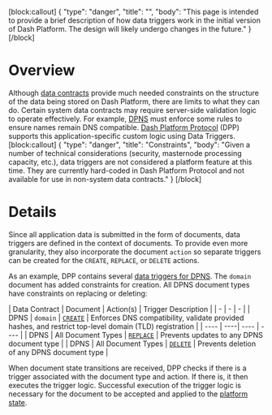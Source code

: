 [block:callout]
{
  "type": "danger",
  "title": "",
  "body": "This page is intended to provide a brief description of how data triggers work in the initial version of Dash Platform. The design will likely undergo changes in the future."
}
[/block]
# Overview

Although [data contracts](explanation-platform-protocol-data-contract) provide much needed constraints on the structure of the data being stored on Dash Platform, there are limits to what they can do. Certain system data contracts may require server-side validation logic to operate effectively. For example, [DPNS](doc:explanation-dpns) must enforce some rules to ensure names remain DNS compatible. [Dash Platform Protocol](explanation-platform-protocol) (DPP) supports this application-specific custom logic using Data Triggers.
[block:callout]
{
  "type": "danger",
  "title": "Constraints",
  "body": "Given a number of technical considerations (security, masternode processing capacity, etc.), data triggers are not considered a platform feature at this time. They are currently hard-coded in Dash Platform Protocol and not available for use in non-system data contracts."
}
[/block]
# Details
Since all application data is submitted in the form of documents, data triggers are defined in the context of documents. To provide even more granularity, they also incorporate the document `action` so separate triggers can be created for the `CREATE`, `REPLACE`, or `DELETE` actions.

As an example, DPP contains several [data triggers for DPNS](https://github.com/dashevo/js-dpp/tree/master/lib/dataTrigger/dpnsTriggers). The `domain` document has added constraints for creation. All DPNS document types have constraints on replacing or deleting:

| Data Contract | Document | Action(s) | Trigger Description |
| - | - | - |
| DPNS | `domain` | [`CREATE`](https://github.com/dashevo/js-dpp/blob/master/lib/dataTrigger/dpnsTriggers/createDomainDataTrigger.js) | Enforces DNS compatibility, validate provided hashes, and restrict top-level domain (TLD) registration |
| ---- | ----| ---- | ---- |
| DPNS | All Document Types | [`REPLACE`](https://github.com/dashevo/js-dpp/blob/master/lib/dataTrigger/rejectDataTrigger.js) | Prevents updates to any DPNS document type |
| DPNS | All Document Types | [`DELETE`](https://github.com/dashevo/js-dpp/blob/master/lib/dataTrigger/rejectDataTrigger.js) | Prevents deletion of any DPNS document type |

When document state transitions are received, DPP checks if there is a trigger associated with the document type and action. If there is, it then executes the trigger logic. Successful execution of the trigger logic is necessary for the document to be accepted and applied to the [platform state](explanation-drive-platform-state).